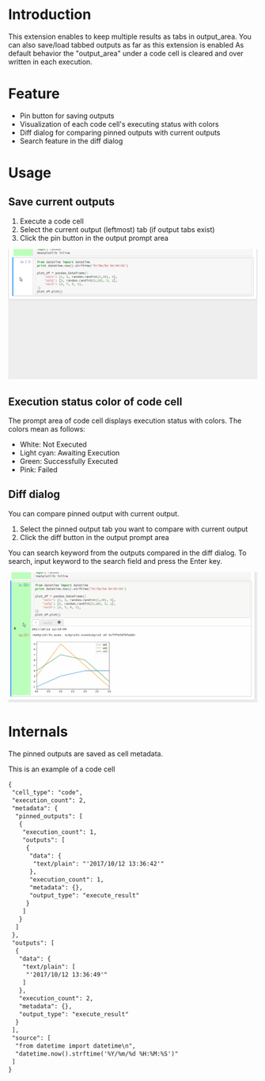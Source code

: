 # Introduction

This extension enables to keep multiple results as tabs in output_area.
You can also save/load tabbed outputs as far as this extension is enabled
As default behavior the "output_area" under a code cell is cleared and over written in each execution.

# Feature

* Pin button for saving outputs
* Visualization of each code cell's executing status with colors
* Diff dialog for comparing pinned outputs with current outputs
* Search feature in the diff dialog

# Usage

## Save current outputs

1. Execute a code cell
2. Select the current output (leftmost) tab (if output tabs exist)
3. Click the pin button in the output prompt area

![pin button demo](./demo-pin-button.gif)

## Execution status color of code cell

The prompt area of code cell displays execution status with colors.
The colors mean as follows:

- White: Not Executed
- Light cyan: Awaiting Execution
- Green: Successfully Executed
- Pink: Failed

## Diff dialog

You can compare pinned output with current output.

1. Select the pinned output tab you want to compare with current output
2. Click the diff button in the output prompt area

You can search keyword from the outputs compared in the diff dialog.
To search, input keyword to the search field and press the Enter key.

![diff dialog demo](./demo-diff-dialog.gif)

# Internals

The pinned outputs are saved as cell metadata.

This is an example of a code cell
```
{
 "cell_type": "code",
 "execution_count": 2,
 "metadata": {
  "pinned_outputs": [
   {
    "execution_count": 1,
    "outputs": [
     {
      "data": {
       "text/plain": "'2017/10/12 13:36:42'"
      },
      "execution_count": 1,
      "metadata": {},
      "output_type": "execute_result"
     }
    ]
   }
  ]
 },
 "outputs": [
  {
   "data": {
    "text/plain": [
     "'2017/10/12 13:36:49'"
    ]
   },
   "execution_count": 2,
   "metadata": {},
   "output_type": "execute_result"
  }
 ],
 "source": [
  "from datetime import datetime\n",
  "datetime.now().strftime('%Y/%m/%d %H:%M:%S')"
 ]
}
```

